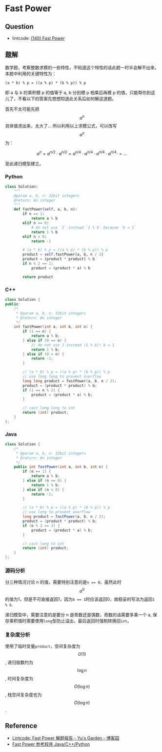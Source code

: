 # Fast Power

## Question

- lintcode: [(140) Fast Power](http://www.lintcode.com/en/problem/fast-power/)

## 题解

数学题，考察整数求模的一些特性，不知道这个特性的话此题一时半会解不出来，本题中利用的关键特性为：

```
(a * b) % p = ((a % p) * (b % p)) % p
```

即 a 与 b 的乘积模 p 的值等于 a, b 分别模 p 相乘后再模 p 的值，只能帮你到这儿了，不看以下的答案先想想知道此关系后如何解这道题。

首先不太可能先把 $$a^n$$ 具体值求出来，太大了... 所以利用以上求模公式，可以改写 $$a^n$$ 为：

$$a^n = a^{n/2} \cdot a^{n/2} = a^{n/4} \cdot a^{n/4} \cdot a^{n/4} \cdot a^{n/4} \cdot = ...$$

至此递归模型建立。

### Python

```python
class Solution:
    """
    @param a, b, n: 32bit integers
    @return: An integer
    """
    def fastPower(self, a, b, n):
        if n == 1:
            return a % b
        elif n == 0:
            # do not use `1` instead `1 % b` because `b = 1`
            return 1 % b
        elif n < 0:
            return -1

        # (a * b) % p = ((a % p) * (b % p)) % p
        product = self.fastPower(a, b, n / 2)
        product = (product * product) % b
        if n % 2 == 1:
            product = (product * a) % b

        return product
```

### C++

```c++
class Solution {
public:
    /*
     * @param a, b, n: 32bit integers
     * @return: An integer
     */
    int fastPower(int a, int b, int n) {
        if (1 == n) {
            return a % b;
        } else if (0 == n) {
            // do not use 1 instead (1 % b)! b = 1
            return 1 % b;
        } else if (0 > n) {
            return -1;
        }

        // (a * b) % p = ((a % p) * (b % p)) % p
        // use long long to prevent overflow
        long long product = fastPower(a, b, n / 2);
        product = (product * product) % b;
        if (1 == n % 2) {
            product = (product * a) % b;
        }

        // cast long long to int
        return (int) product;
    }
};
```

### Java

```java
class Solution {
    /*
     * @param a, b, n: 32bit integers
     * @return: An integer
     */
    public int fastPower(int a, int b, int n) {
        if (n == 1) {
            return a % b;
        } else if (n == 0) {
            return 1 % b;
        } else if (n < 0) {
            return -1;
        }

        // (a * b) % p = ((a % p) * (b % p)) % p
        // use long to prevent overflow
        long product = fastPower(a, b, n / 2);
        product = (product * product) % b;
        if (n % 2 == 1) {
            product = (product * a) % b;
        }

        // cast long to int
        return (int) product;
    }
};
```

### 源码分析

分三种情况讨论 n 的值，需要特别注意的是`n == 0`，虽然此时 $$a^0$$ 的值为1，但是不可直接返回1，因为`b == 1`时应该返回0，故稳妥的写法为返回`1 % b`.

递归模型中，需要注意的是要分 n 是奇数还是偶数，奇数的话需要多乘一个 a, 保存乘积值时需要使用`long`型防止溢出，最后返回时强制转换回`int`。

### 复杂度分析

使用了临时变量`product`，空间复杂度为 $$O(1)$$, 递归层数约为 $$\log n$$, 时间复杂度为 $$O(\log n)$$, 栈空间复杂度也为 $$O(\log n)$$.

## Reference

- [Lintcode: Fast Power 解题报告 - Yu's Garden - 博客园](http://www.cnblogs.com/yuzhangcmu/p/4174781.html)
- [Fast Power 参考程序 Java/C++/Python](http://www.jiuzhang.com/solutions/fast-power/)

